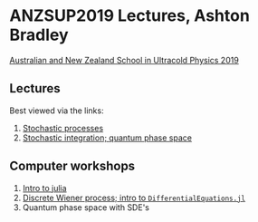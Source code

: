 # ANZSUP2019 Lectures, Ashton Bradley
[Australian and New Zealand School in Ultracold Physics 2019](https://www.otago.ac.nz/dodd-walls/events/anzsup/index.html)

## Lectures 
Best viewed via the links:
1. [Stochastic processes](https://nbviewer.jupyter.org/github/AshtonSBradley/ANZSUP19_Stochastic/blob/master/Lecture%201.ipynb?flush_cache=true)
2. [Stochastic integration; quantum phase space](https://nbviewer.jupyter.org/github/AshtonSBradley/ANZSUP19_Stochastic/blob/master/Lecture%202.ipynb?flush_cache=true)

## Computer workshops 

1. [Intro to julia](https://nbviewer.jupyter.org/github/AshtonSBradley/ANZSUP19_Stochastic/blob/master/Workshop1.ipynb?flush_cache=true)
2. [Discrete Wiener process; intro to `DifferentialEquations.jl`](https://nbviewer.jupyter.org/github/AshtonSBradley/ANZSUP19_Stochastic/blob/master/Workshop2.ipynb?flush_cache=true)
3. Quantum phase space with SDE's

